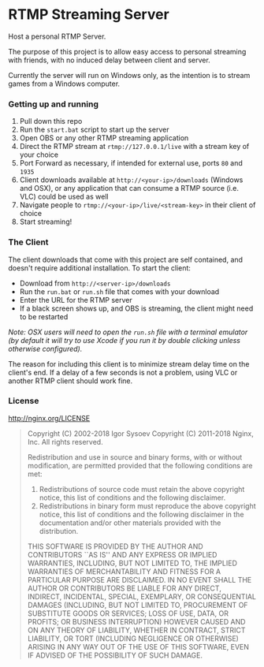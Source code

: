 # RTMP Streaming Server

Host a personal RTMP Server.

The purpose of this project is to allow easy access to personal streaming with friends, with no induced delay between client and server.

Currently the server will run on Windows only, as the intention is to stream games from a Windows computer.

### Getting up and running

1. Pull down this repo
2. Run the `start.bat` script to start up the server
3. Open OBS or any other RTMP streaming application
4. Direct the RTMP stream at `rtmp://127.0.0.1/live` with a stream key of your choice
5. Port Forward as necessary, if intended for external use, ports `80` and `1935`
6. Client downloads available at `http://<your-ip>/downloads` (Windows and OSX), or any application that can consume a RTMP source (i.e. VLC) could be used as well
7. Navigate people to `rtmp://<your-ip>/live/<stream-key>` in their client of choice
8. Start streaming!

### The Client

The client downloads that come with this project are self contained, and doesn't require additional installation. To start the client:

* Download from `http://<server-ip>/downloads`
* Run the `run.bat` or `run.sh` file that comes with your download
* Enter the URL for the RTMP server
* If a black screen shows up, and OBS is streaming, the client might need to be restarted

*Note: OSX users will need to open the `run.sh` file with a terminal emulator (by default it will try to use Xcode if you run it by double clicking unless otherwise configured).*

The reason for including this client is to minimize stream delay time on the client's end. If a delay of a few seconds is not a problem, using VLC or another RTMP client should work fine.

### License

http://nginx.org/LICENSE

> Copyright (C) 2002-2018 Igor Sysoev
> Copyright (C) 2011-2018 Nginx, Inc.
> All rights reserved.
>
> Redistribution and use in source and binary forms, with or without
modification, are permitted provided that the following conditions
are met:
> 1. Redistributions of source code must retain the above copyright
   notice, this list of conditions and the following disclaimer.
> 2. Redistributions in binary form must reproduce the above copyright
   notice, this list of conditions and the following disclaimer in the
   documentation and/or other materials provided with the distribution.
>
> THIS SOFTWARE IS PROVIDED BY THE AUTHOR AND CONTRIBUTORS ``AS IS'' AND
ANY EXPRESS OR IMPLIED WARRANTIES, INCLUDING, BUT NOT LIMITED TO, THE
IMPLIED WARRANTIES OF MERCHANTABILITY AND FITNESS FOR A PARTICULAR PURPOSE
ARE DISCLAIMED.  IN NO EVENT SHALL THE AUTHOR OR CONTRIBUTORS BE LIABLE
FOR ANY DIRECT, INDIRECT, INCIDENTAL, SPECIAL, EXEMPLARY, OR CONSEQUENTIAL
DAMAGES (INCLUDING, BUT NOT LIMITED TO, PROCUREMENT OF SUBSTITUTE GOODS
OR SERVICES; LOSS OF USE, DATA, OR PROFITS; OR BUSINESS INTERRUPTION)
HOWEVER CAUSED AND ON ANY THEORY OF LIABILITY, WHETHER IN CONTRACT, STRICT
LIABILITY, OR TORT (INCLUDING NEGLIGENCE OR OTHERWISE) ARISING IN ANY WAY
OUT OF THE USE OF THIS SOFTWARE, EVEN IF ADVISED OF THE POSSIBILITY OF
SUCH DAMAGE.

